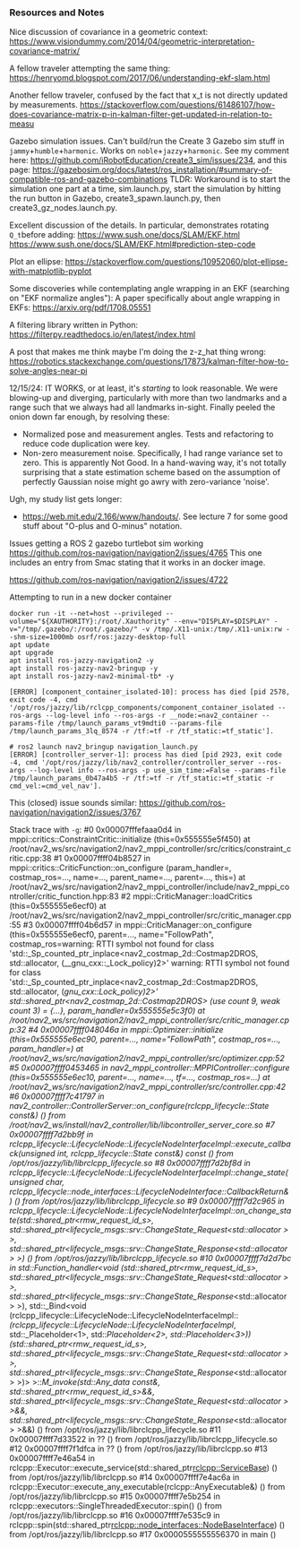 ### Resources and Notes

Nice discussion of covariance in a geometric context:
https://www.visiondummy.com/2014/04/geometric-interpretation-covariance-matrix/

A fellow traveler attempting the same thing:
https://henryomd.blogspot.com/2017/06/understanding-ekf-slam.html

Another fellow traveler, confused by the fact that x_t is not directly updated by measurements.
https://stackoverflow.com/questions/61486107/how-does-covariance-matrix-p-in-kalman-filter-get-updated-in-relation-to-measu

Gazebo simulation issues. Can't build/run the Create 3 Gazebo sim stuff in `jammy`+`humble`+`harmonic`. 
Works on `noble`+`jazzy`+`harmonic`. See my comment here:
https://github.com/iRobotEducation/create3_sim/issues/234, and this page:
https://gazebosim.org/docs/latest/ros_installation/#summary-of-compatible-ros-and-gazebo-combinations
TLDR: Workaround is to start the simulation one part at a time, sim.launch.py, start the simulation by hitting the run 
button in Gazebo, create3_spawn.launch.py, then create3_gz_nodes.launch.py.

Excellent discussion of the details. In particular, demonstrates rotating `Q_t`before adding:
https://www.sush.one/docs/SLAM/EKF.html
https://www.sush.one/docs/SLAM/EKF.html#prediction-step-code


Plot an ellipse: https://stackoverflow.com/questions/10952060/plot-ellipse-with-matplotlib-pyplot


Some discoveries while contemplating angle wrapping in an EKF (searching on "EKF normalize angles"):
A paper specifically about angle wrapping in EKFs: https://arxiv.org/pdf/1708.05551

A filtering library written in Python: https://filterpy.readthedocs.io/en/latest/index.html

A post that makes me think maybe I'm doing the z-z_hat thing wrong:
https://robotics.stackexchange.com/questions/17873/kalman-filter-how-to-solve-angles-near-pi

12/15/24: IT WORKS, or at least, it's _starting_ to look reasonable. We were blowing-up and diverging, 
particularly with more than two landmarks and a range such that we always had all landmarks in-sight. 
Finally peeled the onion down far enough, by resolving these:
* Normalized pose and measurement angles. Tests and refactoring to reduce code duplication were key.
* Non-zero measurement noise. Specifically, I had range variance set to zero. This is apparently Not 
Good. In a hand-waving way, it's not totally surprising that a state estimation scheme based on the 
assumption of perfectly Gaussian noise might go awry with zero-variance 'noise'.

Ugh, my study list gets longer: 
* https://web.mit.edu/2.166/www/handouts/. See lecture 7 for some good stuff about "O-plus and O-minus" notation.

Issues getting a ROS 2 gazebo turtlebot sim working
https://github.com/ros-navigation/navigation2/issues/4765 
This one includes an entry from Smac stating that it works in an docker image.

https://github.com/ros-navigation/navigation2/issues/4722

Attempting to run in a new docker container
```angular2html
docker run -it --net=host --privileged --volume="${XAUTHORITY}:/root/.Xauthority" --env="DISPLAY=$DISPLAY" -v="/tmp/.gazebo/:/root/.gazebo/" -v /tmp/.X11-unix:/tmp/.X11-unix:rw --shm-size=1000mb osrf/ros:jazzy-desktop-full
apt update
apt upgrade
apt install ros-jazzy-navigation2 -y
apt install ros-jazzy-nav2-bringup -y
apt install ros-jazzy-nav2-minimal-tb* -y

[ERROR] [component_container_isolated-10]: process has died [pid 2578, exit code -4, cmd '/opt/ros/jazzy/lib/rclcpp_components/component_container_isolated --ros-args --log-level info --ros-args -r __node:=nav2_container --params-file /tmp/launch_params_vt9mdti0 --params-file /tmp/launch_params_3lq_8574 -r /tf:=tf -r /tf_static:=tf_static'].

# ros2 launch nav2_bringup navigation_launch.py
[ERROR] [controller_server-1]: process has died [pid 2923, exit code -4, cmd '/opt/ros/jazzy/lib/nav2_controller/controller_server --ros-args --log-level info --ros-args -p use_sim_time:=False --params-file /tmp/launch_params_0b47a4b5 -r /tf:=tf -r /tf_static:=tf_static -r cmd_vel:=cmd_vel_nav'].

```

This (closed) issue sounds similar: https://github.com/ros-navigation/navigation2/issues/3767

Stack trace with `-g`:
#0  0x00007fffefaaa0d4 in mppi::critics::ConstraintCritic::initialize (this=0x555555e5f450) at /root/nav2_ws/src/navigation2/nav2_mppi_controller/src/critics/constraint_critic.cpp:38
#1  0x00007ffff04b8527 in mppi::critics::CriticFunction::on_configure (param_handler=<optimized out>, costmap_ros=..., name=..., parent_name=..., parent=..., this=<optimized out>) at /root/nav2_ws/src/navigation2/nav2_mppi_controller/include/nav2_mppi_controller/critic_function.hpp:83
#2  mppi::CriticManager::loadCritics (this=0x555555e6ecf0) at /root/nav2_ws/src/navigation2/nav2_mppi_controller/src/critic_manager.cpp:55
#3  0x00007ffff04b6d57 in mppi::CriticManager::on_configure (this=0x555555e6ecf0, parent=..., name="FollowPath", costmap_ros=warning: RTTI symbol not found for class 'std::_Sp_counted_ptr_inplace<nav2_costmap_2d::Costmap2DROS, std::allocator<void>, (__gnu_cxx::_Lock_policy)2>'
warning: RTTI symbol not found for class 'std::_Sp_counted_ptr_inplace<nav2_costmap_2d::Costmap2DROS, std::allocator<void>, (__gnu_cxx::_Lock_policy)2>'
std::shared_ptr<nav2_costmap_2d::Costmap2DROS> (use count 9, weak count 3) = {...}, param_handler=0x555555e5c3f0) at /root/nav2_ws/src/navigation2/nav2_mppi_controller/src/critic_manager.cpp:32
#4  0x00007ffff048046a in mppi::Optimizer::initialize (this=0x555555e6ec90, parent=..., name="FollowPath", costmap_ros=..., param_handler=<optimized out>) at /root/nav2_ws/src/navigation2/nav2_mppi_controller/src/optimizer.cpp:52
#5  0x00007ffff0453465 in nav2_mppi_controller::MPPIController::configure (this=0x555555e6ec10, parent=..., name=..., tf=..., costmap_ros=...) at /root/nav2_ws/src/navigation2/nav2_mppi_controller/src/controller.cpp:42
#6  0x00007ffff7c41797 in nav2_controller::ControllerServer::on_configure(rclcpp_lifecycle::State const&) () from /root/nav2_ws/install/nav2_controller/lib/libcontroller_server_core.so
#7  0x00007ffff7d2bb9f in rclcpp_lifecycle::LifecycleNode::LifecycleNodeInterfaceImpl::execute_callback(unsigned int, rclcpp_lifecycle::State const&) const () from /opt/ros/jazzy/lib/librclcpp_lifecycle.so
#8  0x00007ffff7d2bf8d in rclcpp_lifecycle::LifecycleNode::LifecycleNodeInterfaceImpl::change_state(unsigned char, rclcpp_lifecycle::node_interfaces::LifecycleNodeInterface::CallbackReturn&) () from /opt/ros/jazzy/lib/librclcpp_lifecycle.so
#9  0x00007ffff7d2c965 in rclcpp_lifecycle::LifecycleNode::LifecycleNodeInterfaceImpl::on_change_state(std::shared_ptr<rmw_request_id_s>, std::shared_ptr<lifecycle_msgs::srv::ChangeState_Request_<std::allocator<void> > >, std::shared_ptr<lifecycle_msgs::srv::ChangeState_Response_<std::allocator<void> > >) () from /opt/ros/jazzy/lib/librclcpp_lifecycle.so
#10 0x00007ffff7d2d7bc in std::_Function_handler<void (std::shared_ptr<rmw_request_id_s>, std::shared_ptr<lifecycle_msgs::srv::ChangeState_Request_<std::allocator<void> > >, std::shared_ptr<lifecycle_msgs::srv::ChangeState_Response_<std::allocator<void> > >), std::_Bind<void (rclcpp_lifecycle::LifecycleNode::LifecycleNodeInterfaceImpl::*(rclcpp_lifecycle::LifecycleNode::LifecycleNodeInterfaceImpl*, std::_Placeholder<1>, std::_Placeholder<2>, std::_Placeholder<3>))(std::shared_ptr<rmw_request_id_s>, std::shared_ptr<lifecycle_msgs::srv::ChangeState_Request_<std::allocator<void> > >, std::shared_ptr<lifecycle_msgs::srv::ChangeState_Response_<std::allocator<void> > >)> >::_M_invoke(std::_Any_data const&, std::shared_ptr<rmw_request_id_s>&&, std::shared_ptr<lifecycle_msgs::srv::ChangeState_Request_<std::allocator<void> > >&&, std::shared_ptr<lifecycle_msgs::srv::ChangeState_Response_<std::allocator<void> > >&&) () from /opt/ros/jazzy/lib/librclcpp_lifecycle.so
#11 0x00007ffff7d33522 in ?? () from /opt/ros/jazzy/lib/librclcpp_lifecycle.so
#12 0x00007ffff7f1dfca in ?? () from /opt/ros/jazzy/lib/librclcpp.so
#13 0x00007ffff7e46a54 in rclcpp::Executor::execute_service(std::shared_ptr<rclcpp::ServiceBase>) () from /opt/ros/jazzy/lib/librclcpp.so
#14 0x00007ffff7e4ac6a in rclcpp::Executor::execute_any_executable(rclcpp::AnyExecutable&) () from /opt/ros/jazzy/lib/librclcpp.so
#15 0x00007ffff7e5b254 in rclcpp::executors::SingleThreadedExecutor::spin() () from /opt/ros/jazzy/lib/librclcpp.so
#16 0x00007ffff7e535c9 in rclcpp::spin(std::shared_ptr<rclcpp::node_interfaces::NodeBaseInterface>) () from /opt/ros/jazzy/lib/librclcpp.so
#17 0x0000555555556370 in main ()


